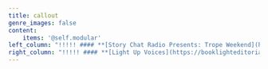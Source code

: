 ```yaml
---
title: callout
genre_images: false
content:
    items: '@self.modular'
left_column: "!!!!! #### **[Story Chat Radio Presents: Trope Weekend](https://www.storychatradio.com/trope-weekend)**\n!!!!! (Classes and Workshops)\n\n!!!!! #### **[Monthly Writing Tips Round-Up](https://booklighteditorial.com/blog)**\n!!!!! (New Topics Every Month!)"
right_column: "!!!!! #### **[Light Up Voices](https://booklighteditorial.com/blog/light-up-voices)**\n!!!!! (Free Giveaway for Marginalized Authors)\n\n!!!!! #### **[Newsletter Sign-Up and Free Self-Editing Workbook](https://booklighteditorial.us15.list-manage.com/subscribe?u=41cbd1b3120b5a7852e2b113c&id=2186454ed1)**\n"
---
```


